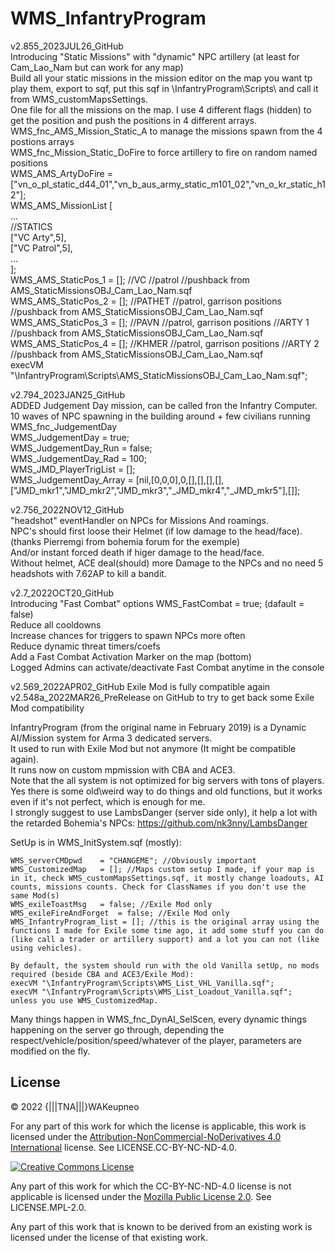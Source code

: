 # WMS_InfantryProgram


v2.855_2023JUL26_GitHub <br/>
    Introducing "Static Missions" with "dynamic" NPC artillery (at least for Cam_Lao_Nam but can work for any map) <br/>
    Build all your static missions in the mission editor on the map you want tp play them, export to sqf, put this sqf in \InfantryProgram\Scripts\ and call it from WMS_customMapsSettings. <br/>
    One file for all the missions on the map. I use 4 different flags (hidden) to get the position and push the positions in 4 different arrays. <br/>
    WMS_fnc_AMS_Mission_Static_A to manage the missions spawn from the 4 postions arrays <br/>
    WMS_fnc_Mission_Static_DoFire to force artillery to fire on random named positions <br/>
    WMS_AMS_ArtyDoFire 		= ["vn_o_pl_static_d44_01","vn_b_aus_army_static_m101_02","vn_o_kr_static_h12"]; <br/>
    WMS_AMS_MissionList [ <br/>
        ... <br/>
        //STATICS <br/>
        ["VC Arty",5], <br/>
        ["VC Patrol",5], <br/>
        ... <br/>
    ]; <br/>
    WMS_AMS_StaticPos_1			= []; //VC //patrol //pushback from AMS_StaticMissionsOBJ_Cam_Lao_Nam.sqf <br/>
    WMS_AMS_StaticPos_2			= []; //PATHET //patrol, garrison positions //pushback from AMS_StaticMissionsOBJ_Cam_Lao_Nam.sqf <br/>
    WMS_AMS_StaticPos_3			= []; //PAVN  //patrol, garrison positions //ARTY 1 //pushback from AMS_StaticMissionsOBJ_Cam_Lao_Nam.sqf <br/>
    WMS_AMS_StaticPos_4			= []; //KHMER //patrol, garrison positions //ARTY 2 //pushback from AMS_StaticMissionsOBJ_Cam_Lao_Nam.sqf <br/>
    execVM "\InfantryProgram\Scripts\AMS_StaticMissionsOBJ_Cam_Lao_Nam.sqf"; <br/>
    
v2.794_2023JAN25_GitHub<br/>
    ADDED Judgement Day mission, can be called fron the Infantry Computer. 10 waves of NPC spawning in the building around + few civilians running<br/>
        WMS_fnc_JudgementDay<br/>
        WMS_JudgementDay	 	= true;<br/>
        WMS_JudgementDay_Run 	= false;<br/>
        WMS_JudgementDay_Rad 	= 100;<br/>
        WMS_JMD_PlayerTrigList 	= [];<br/>
        WMS_JudgementDay_Array 	= [nil,[0,0,0],0,[],[],[],[],["JMD_mkr1","JMD_mkr2","JMD_mkr3","_JMD_mkr4","_JMD_mkr5"],[]];<br/>

v2.756_2022NOV12_GitHub<br/>
    "headshot" eventHandler on NPCs for Missions And roamings. <br/>
        NPC's should first loose their Helmet (if low damage to the head/face). (thanks Pierremgi from bohemia forum for the exemple)<br/>
        And/or instant forced death if higer damage to the head/face.<br/>
        Without helmet, ACE deal(should) more Damage to the NPCs and no need 5 headshots with 7.62AP to kill a bandit.<br/>

v2.7_2022OCT20_GitHub<br/>
    Introducing "Fast Combat" options WMS_FastCombat = true; (dafault = false)<br/>
        Reduce all cooldowns<br/>
        Increase chances for triggers to spawn NPCs more often<br/>
        Reduce dynamic threat timers/coefs<br/>
        Add a Fast Combat Activation Marker on the map (bottom)<br/>
        Logged Admins can activate/deactivate Fast Combat anytime in the console<br/>

v2.569_2022APR02_GitHub Exile Mod is fully compatible again<br/>
v2.548a_2022MAR26_PreRelease on GitHub to try to get back some Exile Mod compatibility<br/>

InfantryProgram (from the original name in February 2019) is a Dynamic AI/Mission system for Arma 3 dedicated servers.<br/>
It used to run with Exile Mod but not anymore (It might be compatible again).<br/>
It runs now on custom mpmission with CBA and ACE3.<br/>
Note that the all system is not optimized for big servers with tons of players.<br/>
Yes there is some old\weird way to do things and old functions, but it works even if it's not perfect, which is enough for me.<br/>
I strongly suggest to use LambsDanger (server side only), it help a lot with the retarded Bohemia's NPCs: https://github.com/nk3nny/LambsDanger<br/>

SetUp is in WMS_InitSystem.sqf (mostly):

    WMS_serverCMDpwd    = "CHANGEME"; //Obviously important
    WMS_CustomizedMap	= []; //Maps custom setup I made, if your map is in it, check WMS_customMapsSettings.sqf, it mostly change loadouts, AI counts, missions counts. Check for ClassNames if you don't use the same Mod(s)
    WMS_exileToastMsg 	= false; //Exile Mod only
    WMS_exileFireAndForget 	= false; //Exile Mod only
    WMS_InfantryProgram_list = []; //this is the original array using the functions I made for Exile some time ago, it add some stuff you can do (like call a trader or artillery support) and a lot you can not (like using vehicles).

    By default, the system should run with the old Vanilla setUp, no mods required (beside CBA and ACE3/Exile Mod):
	execVM "\InfantryProgram\Scripts\WMS_List_VHL_Vanilla.sqf";
	execVM "\InfantryProgram\Scripts\WMS_List_Loadout_Vanilla.sqf";
    unless you use WMS_CustomizedMap.

Many things happen in WMS_fnc_DynAI_SelScen, every dynamic things happening on the server go through, depending the respect/vehicle/position/speed/whatever of the player, parameters are modified on the fly.<br/>

## License

&copy; 2022 {|||TNA|||}WAKeupneo

For any part of this work for which the license is applicable, this work is licensed under the [Attribution-NonCommercial-NoDerivatives 4.0 International](http://creativecommons.org/licenses/by-nc-nd/4.0/) license. See LICENSE.CC-BY-NC-ND-4.0.

<a rel="license" href="http://creativecommons.org/licenses/by-nc-nd/4.0/"><img alt="Creative Commons License" style="border-width:0" src="https://i.creativecommons.org/l/by-nc-nd/4.0/88x31.png" /></a>

Any part of this work for which the CC-BY-NC-ND-4.0 license is not applicable is licensed under the [Mozilla Public License 2.0](https://www.mozilla.org/en-US/MPL/2.0/). See LICENSE.MPL-2.0.

Any part of this work that is known to be derived from an existing work is licensed under the license of that existing work.